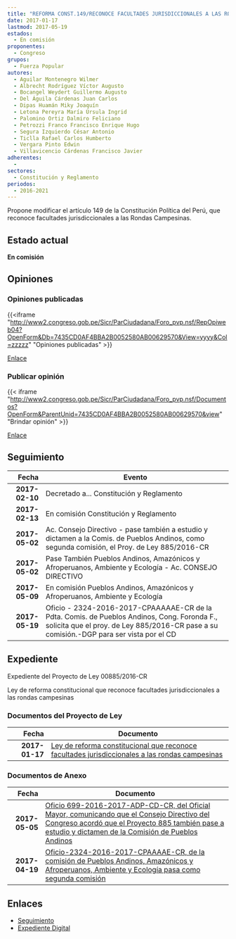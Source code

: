 ```yaml
---
title: "REFORMA CONST.149/RECONOCE FACULTADES JURISDICCIONALES A LAS RONDAS CAMPESINAS"
date: 2017-01-17
lastmod: 2017-05-19
estados: 
  - En comisión
proponentes: 
  - Congreso
grupos: 
  - Fuerza Popular
autores: 
  - Aguilar Montenegro Wilmer
  - Albrecht Rodríguez Víctor Augusto
  - Bocangel Weydert Guillermo Augusto
  - Del Águila Cárdenas Juan Carlos
  - Dipas Huamán Miky Joaquín
  - Letona Pereyra María Úrsula Ingrid
  - Palomino Ortiz Dalmiro Feliciano
  - Petrozzi Franco Francisco Enrique Hugo
  - Segura Izquierdo César Antonio
  - Ticlla Rafael Carlos Humberto
  - Vergara Pinto Edwin
  - Villavicencio Cárdenas Francisco Javier
adherentes: 
  - 
sectores: 
  - Constitución y Reglamento
periodos: 
  - 2016-2021
---
```


Propone modificar el artículo 149 de la Constitución Política del Perú, que reconoce facultades jurisdiccionales a las Rondas Campesinas.


## Estado actual

**En comisión**

## Opiniones

### Opiniones publicadas

{{<iframe "http://www2.congreso.gob.pe/Sicr/ParCiudadana/Foro_pvp.nsf/RepOpiweb04?OpenForm&Db=7435CD0AF4BBA2B0052580AB00629570&View=yyyy&Col=zzzzz" "Opiniones publicadas" >}}

[Enlace](http://www2.congreso.gob.pe/Sicr/ParCiudadana/Foro_pvp.nsf/RepOpiweb04?OpenForm&Db=7435CD0AF4BBA2B0052580AB00629570&View=yyyy&Col=zzzzz)
### Publicar opinión

{{< iframe "http://www2.congreso.gob.pe/Sicr/ParCiudadana/Foro_pvp.nsf/Documentos?OpenForm&ParentUnid=7435CD0AF4BBA2B0052580AB00629570&view" "Brindar opinión" >}}

[Enlace](http://www2.congreso.gob.pe/Sicr/ParCiudadana/Foro_pvp.nsf/Documentos?OpenForm&ParentUnid=7435CD0AF4BBA2B0052580AB00629570&view)

## Seguimiento

| Fecha | Evento |
|------:|--------|
| **2017-02-10** | Decretado a... Constitución y Reglamento|
| **2017-02-13** | En comisión Constitución y Reglamento|
| **2017-05-02** | Ac. Consejo Directivo - pase también a estudio y dictamen a la Comis. de Pueblos Andinos, como segunda comisión, el Proy. de Ley 885/2016-CR|
| **2017-05-02** | Pase También Pueblos Andinos, Amazónicos y Afroperuanos, Ambiente y Ecología - Ac. CONSEJO DIRECTIVO|
| **2017-05-09** | En comisión Pueblos Andinos, Amazónicos y Afroperuanos, Ambiente y Ecología|
| **2017-05-19** | Oficio - 2324-2016-2017-CPAAAAAE-CR de la Pdta. Comis. de Pueblos Andinos, Cong. Foronda F., solicita que el proy. de Ley 885/2016-CR pase a su comisión.-DGP para ser vista por el CD|


## Expediente

Expediente del Proyecto de Ley 00885/2016-CR

Ley de reforma constitucional que reconoce facultades jurisdiccionales a las rondas campesinas


### Documentos del Proyecto de Ley

| Fecha | Documento |
|------:|--------|
| **2017-01-17** | [Ley de reforma constitucional que reconoce facultades jurisdiccionales a las rondas campesinas](http://www.leyes.congreso.gob.pe/Documentos/2016_2021/Proyectos_de_Ley_y_de_Resoluciones_Legislativas/PL0088520170117.pdf) |

### Documentos de Anexo

| Fecha | Documento |
|------:|--------|
| **2017-05-05** | [Oficio 699-2016-2017-ADP-CD-CR, del Oficial Mayor, comunicando que el Consejo Directivo del Congreso acordó que el Proyecto 885 también pase a estudio y dictamen de la Comisión de Pueblos Andinos](http://www.leyes.congreso.gob.pe/Documentos/2016_2021/Oficios/Oficialia_Mayor/OFICIO-699-2016-2017-ADP-CD-CR.pdf) |
| **2017-04-19** | [Oficio-2324-2016-2017-CPAAAAE-CR, de la comisión de Pueblos Andinos, Amazónicos y Afroperuanos, Ambiente y Ecología pasa como segunda comisión](http://www.leyes.congreso.gob.pe/Documentos/2016_2021/Oficios/Comisiones_Ordinarias/OFICIO-2324-2016-2017-CPAAAAE-CR.pdf) |

## Enlaces 

- [Seguimiento](http://www2.congreso.gob.pe/Sicr/TraDocEstProc/CLProLey2016.nsf/f7fff46988ca05b1052578e100829cc7/a295e74f436a8f66052580ab00608af0?OpenDocument)
- [Expediente Digital](http://www2.congreso.gob.pehttp://www2.congreso.gob.pe/Sicr/TraDocEstProc/CLProLey2016.nsf/f7fff46988ca05b1052578e100829cc7/a295e74f436a8f66052580ab00608af0?OpenDocument&Click=05257FB7005EB655.eb71d0cf91d8294e05256cdf006b5706/$Body/0.1C6C)
